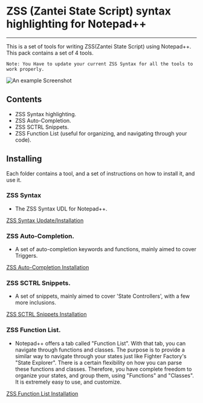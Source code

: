 # ZSS (Zantei State Script) syntax highlighting for Notepad++
***
This is a set of tools for writing ZSS(Zantei State Script) using Notepad++. This pack contains a set of 4 tools.

```Note: You Have to update your current ZSS Syntax for all the tools to work properly.```

![An example Screenshot](example_screenshot.png)

## Contents
* ZSS Syntax highlighting.
* ZSS Auto-Completion.
* ZSS SCTRL Snippets.
* ZSS Function List (useful for organizing, and navigating through your code).

## Installing
Each folder contains a tool, and a set of instructions on how to install it, and use it.


### ZSS Syntax
* The ZSS Syntax UDL for Notepad++.

[ZSS Syntax Update/Installation](ZSS%20Syntax/instructions.md)

### ZSS Auto-Completion.
* A set of auto-completion keywords and functions, mainly aimed to cover Triggers.

[ZSS Auto-Completion Installation](Auto%20Completion/Instructions.md)

### ZSS SCTRL Snippets.
* A set of snippets, mainly aimed to cover 'State Controllers', with a few more inclusions.

[ZSS SCTRL Snippets Installation](Snippets/instructions.md)

### ZSS Function List.
* Notepad++ offers a tab called "Function List". With that tab, you can navigate through functions and classes. The purpose
is to provide a similar way to navigate through your states just like Fighter Factory's "State Explorer".
There is a certain flexibility on how you can parse these functions and classes.
Therefore, you have complete freedom to organize your states, and group them, using "Functions" and "Classes".
It is extremely easy to use, and customize.

[ZSS Function List Installation](Function%20List/Instructions.md)
